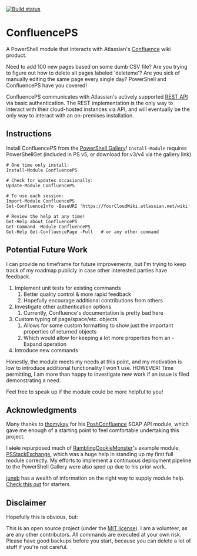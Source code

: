 [![Build status](https://ci.appveyor.com/api/projects/status/jcyw4oxnpqp3djtn?svg=true)](https://ci.appveyor.com/project/brianbunke/confluenceps)

# ConfluencePS
A PowerShell module that interacts with Atlassian's [Confluence] wiki product.

Need to add 100 new pages based on some dumb CSV file? Are you trying to figure out how to delete all pages labeled 'deleteme'? Are you sick of manually editing the same page every single day? PowerShell and ConfluencePS have you covered!

ConfluencePS communicates with Atlassian's actively supported [REST API] via basic authentication. The REST implementation is the only way to interact with their cloud-hosted instances via API, and will eventually be the only way to interact with an on-premises installation.

## Instructions
Install ConfluencePS from the [PowerShell Gallery]! `Install-Module` requires PowerShellGet (included in PS v5, or download for v3/v4 via the gallery link)

```posh
# One time only install:
Install-Module ConfluencePS

# Check for updates occasionally:
Update-Module ConfluencePS

# To use each session:
Import-Module ConfluencePS
Set-ConfluenceInfo -BaseURI 'https://YourCloudWiki.atlassian.net/wiki'

# Review the help at any time!
Get-Help about_ConfluencePS
Get-Command -Module ConfluencePS
Get-Help Get-ConfluencePage -Full   # or any other command
```

## Potential Future Work
I can provide no timeframe for future improvements, but I'm trying to keep track of my roadmap publicly in case other interested parties have feedback.

1. Implement unit tests for existing commands
    1. Better quality control & more rapid feedback
    2. Hopefully encourage additional contributions from others
2. Investigate other authentication options
    1. Currently, Confluence's documentation is pretty bad here
3. Custom typing of page/space/etc. objects
	1. Allows for some custom formatting to show just the important properties of returned objects
	2. Which would allow for keeping a lot more properties from an -Expand operation
4. Introduce new commands

Honestly, the module meets my needs at this point, and my motivation is low to introduce additional functionality I won't use. HOWEVER! Time permitting, I am more than happy to investigate new work if an issue is filed demonstrating a need.

Feel free to speak up if the module could be more helpful to you!

## Acknowledgments
Many thanks to [thomykay] for his [PoshConfluence] SOAP API module, which gave me enough of a starting point to feel comfortable undertaking this project.

I ~~stole~~ repurposed much of [RamblingCookieMonster]'s example module, [PSStackExchange], which was a huge help in standing up my first full module correctly. My efforts to implement a continuous deployment pipeline to the PowerShell Gallery were also sped up due to his prior work.

[juneb] has a wealth of information on the right way to supply module help. [Check this out] for starters.

## Disclaimer
Hopefully this is obvious, but:

This is an open source project (under the [MIT license]). I am a volunteer, as are any other contributors. All commands are executed at your own risk. Please have good backups before you start, because you can delete a lot of stuff if you're not careful.

  [Confluence]: <https://www.atlassian.com/software/confluence>
  [REST API]: <https://docs.atlassian.com/atlassian-/REST/latest/>
  [PowerShell Gallery]: <https://www.powershellgallery.com/>
  [thomykay]: <https://github.com/thomykay>
  [PoshConfluence]: <https://github.com/thomykay/PoshConfluence>
  [RamblingCookieMonster]: <https://github.com/RamblingCookieMonster>
  [PSStackExchange]: <https://github.com/RamblingCookieMonster/PSStackExchange>
  [juneb]: <https://github.com/juneb>
  [Check this out]: <https://github.com/juneb/PowerShellHelpDeepDive>
  [MIT license]: <https://github.com/brianbunke/ConfluencePS/blob/master/LICENSE>

<!-- [//]: # (Sweet online markdown editor at http://dillinger.io) -->
<!-- [//]: # ("GitHub Flavored Markdown" https://help.github.com/articles/github-flavored-markdown/) -->
